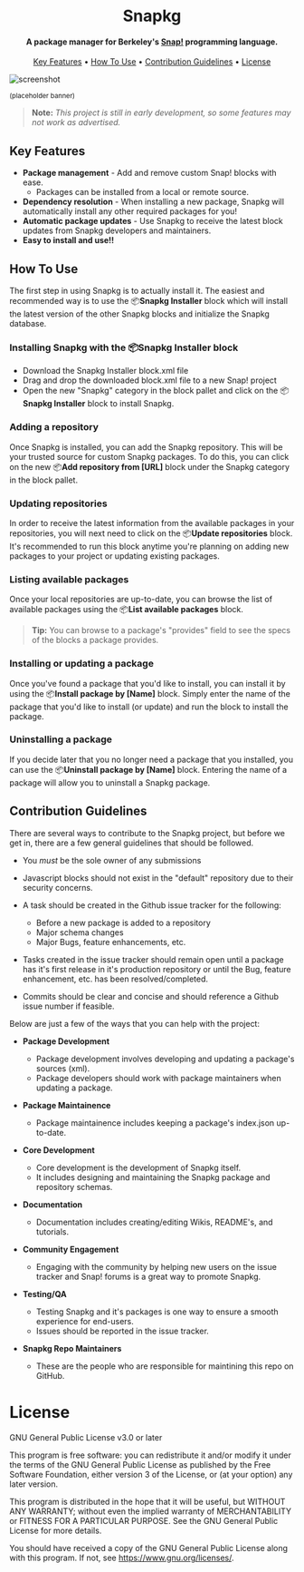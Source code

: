 
<h1 align="center">
  <br>
  Snapkg
  <br>
</h1>

<h4 align="center">A package manager for Berkeley's <a href="http://snap.berkeley.edu/" target="_blank">Snap!</a> programming language.</h4>

<p align="center">
  <a href="#key-features">Key Features</a> •
  <a href="#how-to-use">How To Use</a> •
  <a href="#contribution-guidelines">Contribution Guidelines</a> •
  <a href="#license">License</a>
</p>

![screenshot](https://svgsilh.com/svg_v2/3283713-00bcd4.svg)

<sup>(placeholder banner)</sup>

> **Note:**
> *This project is still in early development, so some features may not work as advertised.*

## Key Features

* **Package management** - Add and remove custom Snap! blocks with ease.
  - Packages can be installed from a local or remote source.
* **Dependency resolution** - When installing a new package, Snapkg will automatically install any other required packages for you!
* **Automatic package updates** - Use Snapkg to receive the latest block updates from Snapkg developers and maintainers.
* **Easy to install and use!!**

## How To Use

The first step in using Snapkg is to actually install it. The easiest and recommended way is to use the 📦**Snapkg Installer** block which will install the latest version of the other Snapkg blocks and initialize the Snapkg database.

### Installing Snapkg with the 📦**Snapkg Installer** block

* Download the Snapkg Installer block.xml file
* Drag and drop the downloaded block.xml file to a new Snap! project
* Open the new "Snapkg" category in the block pallet and click on the 📦**Snapkg Installer** block to install Snapkg.

### Adding a repository
Once Snapkg is installed, you can add the Snapkg repository. This will be your trusted source for custom Snapkg packages. To do this, you can click on the new 📦**Add repository from [URL]** block under the Snapkg category in the block pallet.

### Updating repositories
In order to receive the latest information from the available packages in your repositories, you will next need to click on the 📦**Update repositories** block. It's recommended to run this block anytime you're planning on adding new packages to your project or updating existing packages.

### Listing available packages
Once your local repositories are up-to-date, you can browse the list of available packages using the 📦**List available packages** block.

> **Tip:**
> You can browse to a package's "provides" field to see the specs of the blocks a package provides.

### Installing or updating a package
Once you've found a package that you'd like to install, you can install it by using the 📦**Install package by [Name]** block. Simply enter the name of the package that you'd like to install (or update) and run the block to install the package.

### Uninstalling a package
If you decide later that you no longer need a package that you installed, you can use the 📦**Uninstall package by [Name]** block. Entering the name of a package will allow you to uninstall a Snapkg package.

## Contribution Guidelines

There are several ways to contribute to the Snapkg project, but before we get in, there are a few general guidelines that should be followed.

* You *must* be the sole owner of any submissions

* Javascript blocks should not exist in the "default" repository due to their security concerns.

* A task should be created in the Github issue tracker for the following:
 
  - Before a new package is added to a repository
  - Major schema changes
  - Major Bugs, feature enhancements, etc.

* Tasks created in the issue tracker should remain open until a package has it's first release in it's production repository or until the Bug, feature enhancement, etc. has been resolved/completed.

* Commits should be clear and concise and should reference a Github issue number if feasible.

Below are just a few of the ways that you can help with the project:

* **Package Development**

  - Package development involves developing and updating a package's sources (xml).
  - Package developers should work with package maintainers when updating a package.

* **Package Maintainence**

  - Package maintainence includes keeping a package's index.json up-to-date.

* **Core Development**

  - Core development is the development of Snapkg itself.
  - It includes designing and maintaining the Snapkg package and repository schemas.

* **Documentation**

  - Documentation includes creating/editing Wikis, README's, and tutorials.

* **Community Engagement**

  - Engaging with the community by helping new users on the issue tracker and Snap! forums is a great way to promote Snapkg.

* **Testing/QA**

  - Testing Snapkg and it's packages is one way to ensure a smooth experience for end-users.
  - Issues should be reported in the issue tracker.

* **Snapkg Repo Maintainers**

  - These are the people who are responsible for maintining this repo on GitHub.

# License
GNU General Public License v3.0 or later

This program is free software: you can redistribute it and/or modify
it under the terms of the GNU General Public License as published by
the Free Software Foundation, either version 3 of the License, or
(at your option) any later version.

This program is distributed in the hope that it will be useful,
but WITHOUT ANY WARRANTY; without even the implied warranty of
MERCHANTABILITY or FITNESS FOR A PARTICULAR PURPOSE.  See the
GNU General Public License for more details.

You should have received a copy of the GNU General Public License
along with this program.  If not, see <https://www.gnu.org/licenses/>.
